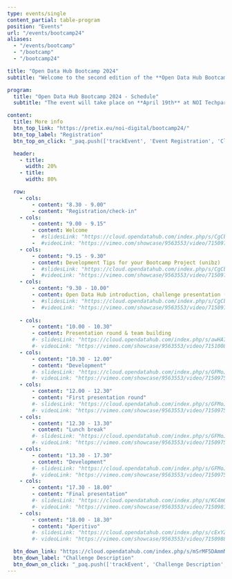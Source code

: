 ```yaml
---
type: events/single
content_partial: table-program
position: "Events"
url: "/events/bootcamp24"
aliases:
  - "/events/bootcamp"
  - "/bootcamp"
  - "/bootcamp24"

title: "Open Data Hub Bootcamp 2024"
subtitle: "Welcome to the second edition of the **Open Data Hub Bootcamp**! This event is an initiative of the Open Data Hub team, in collaboration with the Faculty of Engineering of the Free University of Bozen-Bolzano, to give the Open Data Hub **community**, the students and anyone who wants to join,the opportunity to develop or improve the Open Data Hub together with the Open Data Hub core team following the latest trend of learning by doing. Whether you are a developer, creator, designer, data expert, entrepreneur, tech geek or just someone who loves coding, we encourage you to get involved in the next editions of the event!"

program:
  title: "Open Data Hub Bootcamp 2024 - Schedule"
  subtitle: "The event will take place on **April 19th** at NOI Techpark in Bolzano/Bozen, Italy. Participants will work in teams collaborating, communicating, learning from each other and sharing best practices. The focus will be on solving real business challenges by working together throughout the programme. The event will be held in English. Participation is free of charge."

content:
  title: More info
  btn_top_link: "https://pretix.eu/noi-digital/bootcamp24/"
  btn_top_label: "Registration"
  btn_top_on_click: "_paq.push(['trackEvent', 'Event Registration', 'Click', 'Open Data Hub Bootcamp']);"

  header:
    - title:
      width: 20%
    - title:
      width: 80%

  row:
    - cols:
        - content: "8.30 - 9.00"
        - content: "Registration/check-in"
    - cols:
        - content: "9.00 - 9.15"
        - content: Welcome
        -  #slidesLink: "https://cloud.opendatahub.com/index.php/s/CgCbK2eGZexxiBA"
        -  #videoLink: "https://vimeo.com/showcase/9563553/video/715097183"
    - cols:
        - content: "9.15 - 9.30"
        - content: Development Tips for your Bootcamp Project (unibz)
        -  #slidesLink: "https://cloud.opendatahub.com/index.php/s/CgCbK2eGZexxiBA"
        -  #videoLink: "https://vimeo.com/showcase/9563553/video/715097183"
    - cols:
        - content: "9.30 - 10.00"
        - content: Open Data Hub introduction, challenge presentation (NOI)
        -  #slidesLink: "https://cloud.opendatahub.com/index.php/s/CgCbK2eGZexxiBA"
        -  #videoLink: "https://vimeo.com/showcase/9563553/video/715097183"
    
    - cols:
        - content: "10.00 - 10.30"
        - content: Presentation round & team building
        #- slidesLink: "https://cloud.opendatahub.com/index.php/s/awHA7adeY7MNRpP"
        #- videoLink: "https://vimeo.com/showcase/9563553/video/715100887"
    - cols:
        - content: "10.30 - 12.00"
        - content: "Development"
        #- slidesLink: "https://cloud.opendatahub.com/index.php/s/GFMoJJat538WZkd"
        #- videoLink: "https://vimeo.com/showcase/9563553/video/715097586"
    - cols:
        - content: "12.00 - 12.30"
        - content: "First presentation round"
        #- slidesLink: "https://cloud.opendatahub.com/index.php/s/GFMoJJat538WZkd"
        #- videoLink: "https://vimeo.com/showcase/9563553/video/715097586"
    - cols:
        - content: "12.30 - 13.30"
        - content: "Lunch break"
        #- slidesLink: "https://cloud.opendatahub.com/index.php/s/GFMoJJat538WZkd"
        #- videoLink: "https://vimeo.com/showcase/9563553/video/715097586"
    - cols:
        - content: "13.30 - 17.30"
        - content: "Development"
        #- slidesLink: "https://cloud.opendatahub.com/index.php/s/GFMoJJat538WZkd"
        #- videoLink: "https://vimeo.com/showcase/9563553/video/715097586"
    - cols:
        - content: "17.30 - 18.00"
        - content: "Final presentation"
        #- slidesLink: "https://cloud.opendatahub.com/index.php/s/KC4mQy4S3agGSBf"
        #- videoLink: "https://vimeo.com/showcase/9563553/video/715098141"
    - cols:
        - content: "18.00 - 18.30"
        - content: "Aperitivo"
        #- slidesLink: "https://cloud.opendatahub.com/index.php/s/cExYZ5DyW23Fswi"
        #- videoLink: "https://vimeo.com/showcase/9563553/video/715098854"

  btn_down_link: "https://cloud.opendatahub.com/index.php/s/mSrMF5DAmmNeZy9"
  btn_down_label: "Challenge Description"
  btn_down_on_click: "_paq.push(['trackEvent', 'Challenge Description', 'Click', 'Open Data Hub Bootcamp']);"
---
```

